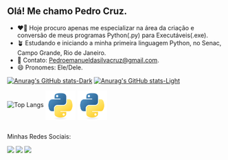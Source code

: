 ## Olá! Me chamo Pedro Cruz.

- ❤️‍🔥 Hoje procuro apenas me especializar na área da criação e conversão de meus programas Python(.py) para Executáveis(.exe).
- 🪴 Estudando e iniciando a minha primeira linguagem Python, no Senac, Campo Grande, Rio de Janeiro.
- 📨 Contato: Pedroemanueldasilvacruz@gmail.com. 
- 😄 Pronomes: Ele/Dele.

[![Anurag's GitHub stats-Dark](https://github-readme-stats.vercel.app/api?username=PedCruz\&show_icons=true\&theme=dark#gh-dark-mode-only)](https://github.com/anuraghazra/github-readme-stats#responsive-card-theme#gh-dark-mode-only)
[![Anurag's GitHub stats-Light](https://github-readme-stats.vercel.app/api?username=PedCruz\&show_icons=true\&theme=default#gh-light-mode-only)](https://github.com/anuraghazra/github-readme-stats#responsive-card-theme#gh-light-mode-only)


![Top Langs](https://github-readme-stats.vercel.app/api/top-langs/?username=PedCruz&layout=compact) <img align="center" alt="Rafa-Python" height="70" width="70" src="https://raw.githubusercontent.com/devicons/devicon/master/icons/python/python-original.svg">
                                                                                                    <img align="center" alt="Rafa-Python" height="70" width="70" src="https://raw.githubusercontent.com/devicons/devicon/master/icons/python/python-original.svg">
                                                                                                    
##
Minhas Redes Sociais:

<a href="https://www.youtube.com/@PedCruz17" target="_blank"><img src="https://img.shields.io/badge/YouTube-FF0000?style-for-the-badge&logo=youtube&logoColor=white"
target="_blank"></a>
<a href="https://www.instagram.com/pedcruz_18/" target="_blank"><img src="https://img.shields.io/badge/-Instagram-%23E4405F?style-for-the-badge&logo=instagram&logoColor=white"
target="_blank"></a>
<a href="https://www.linkedin.com/in/" target="_blank"><img src="https://img.shields.io/badge/-LinkedIn-%230077B5?style-for-the-badge&logo=linkedin&logoColor=white" target="_blank"></a>
